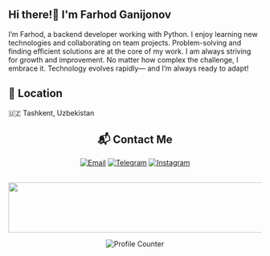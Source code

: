## Hi there!👋  I'm Farhod Ganijonov

I’m Farhod, a backend developer working with Python. I enjoy learning new technologies and collaborating on team projects. Problem-solving and finding efficient solutions are at the core of my work. I am always striving for growth and improvement. No matter how complex the challenge, I embrace it. Technology evolves rapidly— and I’m always ready to adapt!

## 📍 Location
🇺🇿 Tashkent, Uzbekistan  

<h2 align="center">📬 Contact Me</h2>
<p align="center">
  <a href="mailto:farhodganijonov81@gmail.com"><img src="https://img.shields.io/badge/Email-D14836?style=for-the-badge&logo=gmail&logoColor=white" alt="Email"></a>
  <a href="https://t.me/@user_typing"><img src="https://img.shields.io/badge/Telegram-26A5E4?style=for-the-badge&logo=telegram&logoColor=white" alt="Telegram"></a>
  <a href="https://instagram.com/coder_uz_"><img src="https://img.shields.io/badge/Instagram-E4405F?style=for-the-badge&logo=instagram&logoColor=white" alt="Instagram"></a>
</p></p>




<!--
**FarhodGanijonov/FarhodGanijonov** is a ✨ _special_ ✨ repository because its `README.md` (this file) appears on your GitHub profile.

Here are some ideas to get you started:

- 🔭 I’m currently working on ...
- 🌱 I’m currently learning ...
- 👯 I’m looking to collaborate on ...
- 🤔 I’m looking for help with ...
- 💬 Ask me about ...
- 📫 How to reach me: ...
- 😄 Pronouns: ...
- ⚡ Fun fact: ...
-->
<p align="center">
  <img src="https://media0.giphy.com/media/v1.Y2lkPTc5MGI3NjExMXIxcDFybzYxNHNrYjU1d2hkcTJtM3Iya2VrZzhodzZ4c3Rwc3Y3NiZlcD12MV9pbnRlcm5hbF9naWZfYnlfaWQmY3Q9Zw/sULKEgDMX8LcI/200.webp" alt="Matrix Code" width="1200" height="100">
</p>



<p align="center">
  <img src="https://profile-counter.glitch.me/_blocage/count.svg" alt="Profile Counter">
</p>
